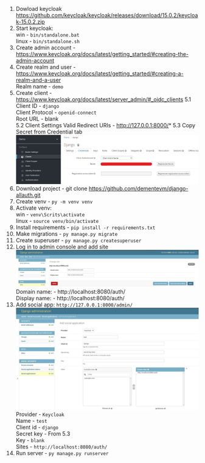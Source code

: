 1. Dowload keycloak https://github.com/keycloak/keycloak/releases/download/15.0.2/keycloak-15.0.2.zip
2. Start keycloak:\
win - `bin/standalone.bat`\
linux - `bin/standalone.sh`
3. Create admin account - https://www.keycloak.org/docs/latest/getting_started/#creating-the-admin-account
4. Create realm and user - https://www.keycloak.org/docs/latest/getting_started/#creating-a-realm-and-a-user <br/>
Realm name - `demo`
5. Create client - https://www.keycloak.org/docs/latest/server_admin/#_oidc_clients
5.1 <br/>
Client ID - `django` <br/>
Client Protocol - `openid-connect` <br/>
Root URL - blank <br/>
5.2 Client Settings Valid Redirect URIs - http://127.0.0.1:8000/*
5.3 Copy Secret from Credential tab
![alt text](https://github.com/dementevm/django-allauth/blob/main/readme%20screenshots/secret.jpg?raw=true)
6. Download project - git clone https://github.com/dementevm/django-allauth.git
7. Create venv - `py -m venv venv`
8. Activate venv:\
win - `venv\Scrits\activate`\
linux - `source venv/bin/activate`
9. Install requirements - `pip install -r requirements.txt`
10. Make migrations - `py manage.py migrate`
11. Create superuser - `py manage.py createsuperuser`
12. Log in to admin console and add site
![alt text](https://github.com/dementevm/django-allauth/blob/main/readme%20screenshots/site.jpg?raw=true)
Domain name: - http://localhost:8080/auth/ <br/>
Display name: - http://localhost:8080/auth/
13. Add social app: `http://127.0.0.1:8000/admin/`
![alt text](https://github.com/dementevm/django-allauth/blob/main/readme%20screenshots/social%20app.jpg?raw=true)
Provider - `Keycloak` <br/>
Name - `test` <br/>
Client id - `django` <br/>
Secret key - From 5.3 <br/>
Key - `blank` <br/>
Sites - `http://localhost:8080/auth/`
14. Run server - `py manage.py runserver`
